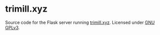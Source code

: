 # trimill.xyz

Source code for the Flask server running [trimill.xyz](https://trimill.xyz). Licensed under [GNU GPLv3](https://www.gnu.org/licenses/gpl-3.0.en.html).